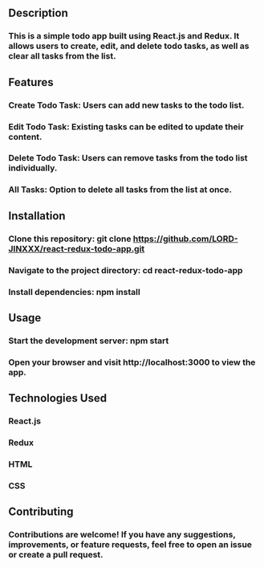 ## Description
### This is a simple todo app built using React.js and Redux. It allows users to create, edit, and delete todo tasks, as well as clear all tasks from the list.

## Features
### Create Todo Task: Users can add new tasks to the todo list.
### Edit Todo Task: Existing tasks can be edited to update their content.
### Delete Todo Task: Users can remove tasks from the todo list individually.
### All Tasks: Option to delete all tasks from the list at once.

## Installation
### Clone this repository: git clone https://github.com/LORD-JINXXX/react-redux-todo-app.git
### Navigate to the project directory: cd react-redux-todo-app
### Install dependencies: npm install

## Usage
### Start the development server: npm start
### Open your browser and visit http://localhost:3000 to view the app.

## Technologies Used
### React.js
### Redux
### HTML
### CSS

## Contributing
### Contributions are welcome! If you have any suggestions, improvements, or feature requests, feel free to open an issue or create a pull request.
